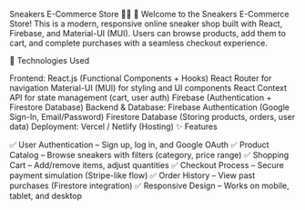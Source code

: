 Sneakers E-Commerce Store 👟🛒
🚀 Welcome to the Sneakers E-Commerce Store! This is a modern, responsive online sneaker shop built with React, Firebase, and Material-UI (MUI). Users can browse products, add them to cart, and complete purchases with a seamless checkout experience.

🔧 Technologies Used

Frontend:
React.js (Functional Components + Hooks)
React Router for navigation
Material-UI (MUI) for styling and UI components
React Context API for state management (cart, user auth)
Firebase (Authentication + Firestore Database)
Backend & Database:
Firebase Authentication (Google Sign-In, Email/Password)
Firestore Database (Storing products, orders, user data)
Deployment:
Vercel / Netlify (Hosting)
✨ Features

✅ User Authentication – Sign up, log in, and Google OAuth
✅ Product Catalog – Browse sneakers with filters (category, price range)
✅ Shopping Cart – Add/remove items, adjust quantities
✅ Checkout Process – Secure payment simulation (Stripe-like flow)
✅ Order History – View past purchases (Firestore integration)
✅ Responsive Design – Works on mobile, tablet, and desktop
